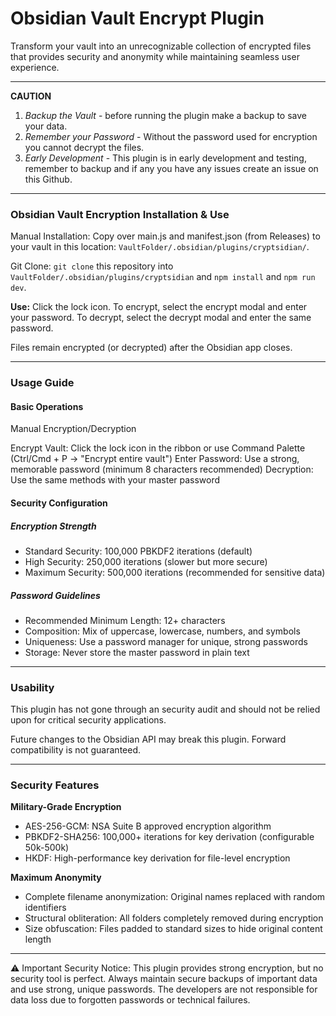 # Obsidian Vault Encrypt Plugin
Transform your vault into an unrecognizable collection of encrypted files that provides security and anonymity while maintaining seamless user experience.

---

**CAUTION**
1. _Backup the Vault_ - before running the plugin make a backup to save your data.
2. _Remember your Password_ - Without the password used for encryption you cannot decrypt the files.
3. _Early Development_ - This plugin is in early development and testing, remember to backup and if any you have any issues create an issue on this Github.

---

### Obsidian Vault Encryption Installation & Use
Manual Installation: Copy over main.js and manifest.json (from Releases) to your vault in this location: `VaultFolder/.obsidian/plugins/cryptsidian/`.

Git Clone: `git clone` this repository into `VaultFolder/.obsidian/plugins/cryptsidian` and `npm install` and `npm run dev`.

**Use:** Click the lock icon. To encrypt, select the encrypt modal and enter your password. To decrypt, select the decrypt modal and enter the same password. 

Files remain encrypted (or decrypted) after the Obsidian app closes.

---

### Usage Guide
#### Basic Operations
Manual Encryption/Decryption

Encrypt Vault: Click the lock icon in the ribbon or use Command Palette (Ctrl/Cmd + P → "Encrypt entire vault")
Enter Password: Use a strong, memorable password (minimum 8 characters recommended)
Decryption: Use the same methods with your master password

#### Security Configuration
##### Encryption Strength

- Standard Security: 100,000 PBKDF2 iterations (default)
- High Security: 250,000 iterations (slower but more secure)
- Maximum Security: 500,000 iterations (recommended for sensitive data)

##### Password Guidelines

- Recommended Minimum Length: 12+ characters
- Composition: Mix of uppercase, lowercase, numbers, and symbols
- Uniqueness: Use a password manager for unique, strong passwords
- Storage: Never store the master password in plain text

---

### Usability
This plugin has not gone through an security audit and should not be relied upon for critical security applications.

Future changes to the Obsidian API may break this plugin. Forward compatibility is not guaranteed.

---

### Security Features
**Military-Grade Encryption**
- AES-256-GCM: NSA Suite B approved encryption algorithm
- PBKDF2-SHA256: 100,000+ iterations for key derivation (configurable 50k-500k)
- HKDF: High-performance key derivation for file-level encryption

**Maximum Anonymity**
- Complete filename anonymization: Original names replaced with random identifiers
- Structural obliteration: All folders completely removed during encryption
- Size obfuscation: Files padded to standard sizes to hide original content length

---

⚠️ Important Security Notice: This plugin provides strong encryption, but no security tool is perfect. Always maintain secure backups of important data and use strong, unique passwords. The developers are not responsible for data loss due to forgotten passwords or technical failures.

